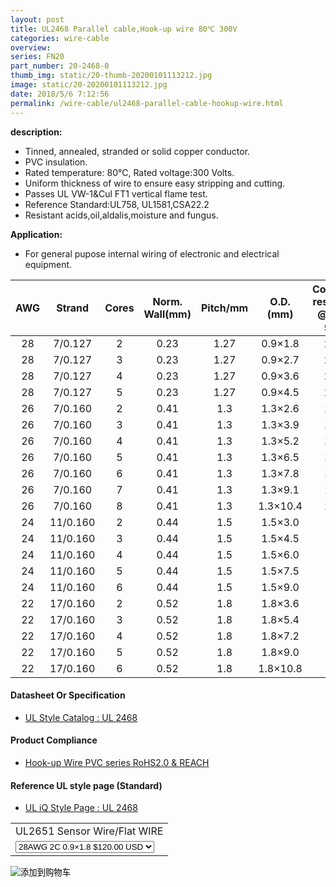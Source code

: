 ```yaml
---
layout: post 
title: UL2468 Parallel cable,Hook-up wire 80℃ 300V
categories: wire-cable
overview: 
series: FN20
part_number: 20-2468-0
thumb_img: static/20-thumb-20200101113212.jpg
image: static/20-20200101113212.jpg
date: 2018/5/6 7:12:56
permalink: /wire-cable/ul2468-parallel-cable-hookup-wire.html
---
```



__description:__

* Tinned, annealed, stranded or solid copper conductor.
* PVC insulation.
* Rated temperature: 80℃, Rated voltage:300 Volts.
* Uniform thickness of wire to ensure easy stripping and cutting.
* Passes UL VW-1&Cul FT1 vertical flame test.
* Reference Standard:UL758, UL1581,CSA22.2
* Resistant acids,oil,aldalis,moisture and fungus.

__Application:__

* For general pupose internal wiring of electronic and electrical equipment.

AWG | Strand | Cores | Norm. Wall(mm) | Pitch/mm | O.D.(mm) | Conductor resistance @ 20℃/Ω/Km
 :-: | :-: | :-: | :-: | :-: | :-: | :-: 
28 | 7/0.127 | 2 | 0.23 | 1.27 | 0.9×1.8 | 239.0
28 | 7/0.127 | 3 | 0.23 | 1.27 | 0.9×2.7 | 239.0
28 | 7/0.127 | 4 | 0.23 | 1.27 | 0.9×3.6 | 239.0
28 | 7/0.127 | 5 | 0.23 | 1.27 | 0.9×4.5 | 239.0
26 | 7/0.160 | 2 | 0.41 | 1.3 | 1.3×2.6 | 150.0
26 | 7/0.160 | 3 | 0.41 | 1.3 | 1.3×3.9 | 150.0
26 | 7/0.160 | 4 | 0.41 | 1.3 | 1.3×5.2 | 150.0
26 | 7/0.160 | 5 | 0.41 | 1.3 | 1.3×6.5 | 150.0
26 | 7/0.160 | 6 | 0.41 | 1.3 | 1.3×7.8 | 150.0
26 | 7/0.160 | 7 | 0.41 | 1.3 | 1.3×9.1 | 150.0
26 | 7/0.160 | 8 | 0.41 | 1.3 | 1.3×10.4 | 150.0
24 | 11/0.160 | 2 | 0.44 | 1.5 | 1.5×3.0 | 94.2
24 | 11/0.160 | 3 | 0.44 | 1.5 | 1.5×4.5 | 94.2
24 | 11/0.160 | 4 | 0.44 | 1.5 | 1.5×6.0 | 94.2
24 | 11/0.160 | 5 | 0.44 | 1.5 | 1.5×7.5 | 94.2
24 | 11/0.160 | 6 | 0.44 | 1.5 | 1.5×9.0 | 94.2
22 | 17/0.160 | 2 | 0.52 | 1.8 | 1.8×3.6 | 59.4
22 | 17/0.160 | 3 | 0.52 | 1.8 | 1.8×5.4 | 59.4
22 | 17/0.160 | 4 | 0.52 | 1.8 | 1.8×7.2 | 59.4
22 | 17/0.160 | 5 | 0.52 | 1.8 | 1.8×9.0 | 59.4
22 | 17/0.160 | 6 | 0.52 | 1.8 | 1.8×10.8 | 59.4

#### Datasheet Or Specification

* [UL Style Catalog : UL 2468](/assets/catalogs/catalog-ul-style-2468.pdf)

#### Product Compliance

* [Hook-up Wire PVC  series RoHS2.0 &  REACH](/assets/compliance/2023-pvc.zip)

#### Reference UL style page (Standard)

* [UL iQ Style Page : UL 2468](https://iq.ul.com/awm/stylepage.aspx?style=2468)

<form action="https://www.paypal.com/cgi-bin/webscr" method="post" target="_blank">
  <input type="hidden" name="cmd" value="_s-xclick" />
  <input type="hidden" name="hosted_button_id" value="R2DHN54T59HAW" />
  <table>
    <tr>
      <td>
        <input type="hidden" name="on0" value="UL2651 Sensor Wire/Flat WIRE"/>
        UL2651 Sensor Wire/Flat WIRE
      </td>
    </tr>
    <tr>
      <td>
        <select name="os0">
          <option value="28AWG 2C 0.9×1.8">
            28AWG 2C 0.9×1.8 $120.00 USD
          </option>
          <option value="28AWG 3C 0.9×2.7">
            28AWG 3C 0.9×2.7 $120.00 USD
          </option>
          <option value="28AWG 4C 0.9×3.6">
            28AWG 4C 0.9×3.6 $142.00 USD
          </option>
          <option value="28AWG 5C 0.9×4.5">
            28AWG 5C 0.9×4.5 $158.00 USD
          </option>
          <option value="26AWG 2C 1.3×2.6">
            26AWG 2C 1.3×2.6 $125.00 USD
          </option>
          <option value="26AWG 3C 1.3×3.9">
            26AWG 3C 1.3×3.9 $125.00 USD
          </option>
          <option value="26AWG 4C 1.3×5.2">
            26AWG 4C 1.3×5.2 $192.00 USD
          </option>
          <option value="26AWG 5C 1.3×6.5">
            26AWG 5C 1.3×6.5 $178.00 USD
          </option>
          <option value="26AWG 6C 1.3×7.8">
            26AWG 6C 1.3×7.8 $201.00 USD
          </option>
        </select>
      </td>
    </tr>
  </table>
  <input type="hidden" name="currency_code" value="USD" />
  <input type="image" src="https://www.paypalobjects.com/en_US/i/btn/btn_cart_SM.gif" border="0" name="submit" title="有了PayPal，您可以更安全便捷地在线付款！" alt="添加到购物车" />
</form>